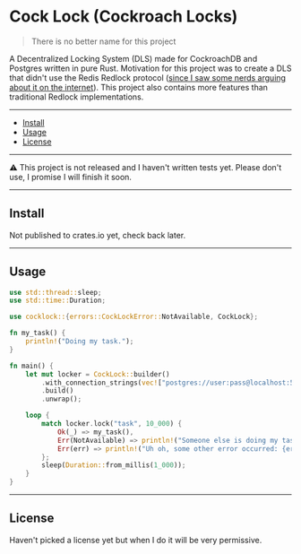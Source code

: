 # Cock Lock (Cockroach Locks)

> There is no better name for this project

A Decentralized Locking System (DLS) made for CockroachDB and Postgres written in pure Rust. Motivation for this project was to create a DLS that didn't use the Redis Redlock protocol ([since I saw some nerds arguing about it on the internet](https://news.ycombinator.com/item?id=11065933)). This project also contains more features than traditional Redlock implementations.

<hr />

- [Install](#Install)
- [Usage](#Usage)
- [License](#License)

<hr />

⚠️ This project is not released and I haven't written tests yet. Please don't use, I promise I will finish it soon.

<hr />

## Install

Not published to crates.io yet, check back later.

<hr />

## Usage

```rs
use std::thread::sleep;
use std::time::Duration;

use cocklock::{errors::CockLockError::NotAvailable, CockLock};

fn my_task() {
    println!("Doing my task.");
}

fn main() {
    let mut locker = CockLock::builder()
        .with_connection_strings(vec!["postgres://user:pass@localhost:5432/db"])
        .build()
        .unwrap();

    loop {
        match locker.lock("task", 10_000) {
            Ok(_) => my_task(),
            Err(NotAvailable) => println!("Someone else is doing my task!"),
            Err(err) => println!("Uh oh, some other error occurred: {err}"),
        };
        sleep(Duration::from_millis(1_000));
    }
}
```

<hr />

## License

Haven't picked a license yet but when I do it will be very permissive.
